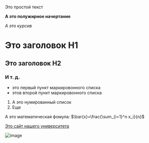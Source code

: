 Это простой текст

**А это полужирное начертание**

*А это курсив*

# Это заголовок H1

## Это заголовок H2

### И т. д.

- это первый пункт маркировонного списка
- этов второй пункт маркировонного списка

1. А это нумированный список
2. Еще

А это математическая фомула: $\bar{x}=\frac{\sum_{i=1}^n x_i}{n}$

[Это сайт нашего университета](https://mguu.ru)

![image](https://i.pinimg.com/originals/bd/d0/84/bdd084f76b19cbdcafe38b843f9b44af.jpg)
